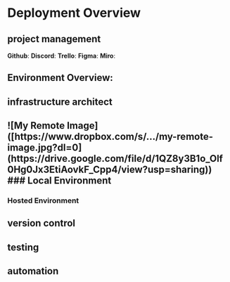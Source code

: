 # Deployment Overview
## project management
**Github**: 
**Discord**:
**Trello**:
**Figma**:
**Miro**:
## Environment Overview:
<H2>infrastructure architect<H2>
![My Remote Image]([https://www.dropbox.com/s/.../my-remote-image.jpg?dl=0](https://drive.google.com/file/d/1QZ8y3B1o_Olf0Hg0Jx3EtiAovkF_Cpp4/view?usp=sharing))
### Local Environment 

### Hosted Environment 

## version control
## testing
## automation
